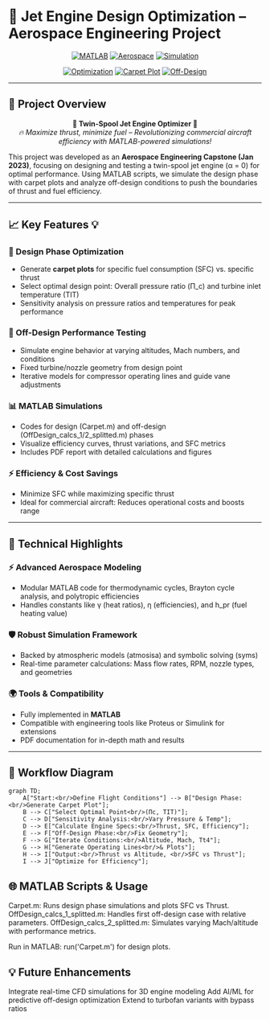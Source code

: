 # 🚀 Jet Engine Design Optimization – Aerospace Engineering Project  

<div align="center">

[![MATLAB](https://img.shields.io/badge/MATLAB-0076A8?style=for-the-badge&logo=mathworks&logoColor=white)](https://www.mathworks.com/products/matlab.html)
[![Aerospace](https://img.shields.io/badge/Aerospace-FF6F61?style=for-the-badge)](https://en.wikipedia.org/wiki/Aerospace_engineering)
[![Simulation](https://img.shields.io/badge/Simulation-0F52BA?style=for-the-badge&logo=simulation&logoColor=white)](https://en.wikipedia.org/wiki/Computer_simulation)

[![Optimization](https://img.shields.io/badge/Optimization-FFB000?style=for-the-badge)](https://en.wikipedia.org/wiki/Mathematical_optimization)
[![Carpet Plot](https://img.shields.io/badge/Carpet%20Plot-4CAF50?style=for-the-badge)](https://en.wikipedia.org/wiki/Carpet_plot)
[![Off-Design](https://img.shields.io/badge/Off--Design-FF4081?style=for-the-badge)](https://en.wikipedia.org/wiki/Gas_turbine)

</div>

---

## 🌟 **Project Overview**  

<div align="center">

**🚀 Twin-Spool Jet Engine Optimizer 🚀**  
*🔥 Maximize thrust, minimize fuel – Revolutionizing commercial aircraft efficiency with MATLAB-powered simulations!*  

</div>

This project was developed as an **Aerospace Engineering Capstone (Jan 2023)**, focusing on designing and testing a twin-spool jet engine (α = 0) for optimal performance. Using MATLAB scripts, we simulate the design phase with carpet plots and analyze off-design conditions to push the boundaries of thrust and fuel efficiency.  

---

## 📈 **Key Features** 💡  

### 🎯 Design Phase Optimization
- Generate **carpet plots** for specific fuel consumption (SFC) vs. specific thrust  
- Select optimal design point: Overall pressure ratio (Π_c) and turbine inlet temperature (TIT)  
- Sensitivity analysis on pressure ratios and temperatures for peak performance  

### 🔧 Off-Design Performance Testing
- Simulate engine behavior at varying altitudes, Mach numbers, and conditions  
- Fixed turbine/nozzle geometry from design point  
- Iterative models for compressor operating lines and guide vane adjustments  

### 📊 MATLAB Simulations
- Codes for design (Carpet.m) and off-design (OffDesign_calcs_1/2_splitted.m) phases  
- Visualize efficiency curves, thrust variations, and SFC metrics  
- Includes PDF report with detailed calculations and figures  

### ⚡ Efficiency & Cost Savings
- Minimize SFC while maximizing specific thrust  
- Ideal for commercial aircraft: Reduces operational costs and boosts range  

---

## 🚀 **Technical Highlights**  

### ⚡ Advanced Aerospace Modeling
- Modular MATLAB code for thermodynamic cycles, Brayton cycle analysis, and polytropic efficiencies  
- Handles constants like γ (heat ratios), η (efficiencies), and h_pr (fuel heating value)  

### 🛡️ Robust Simulation Framework
- Backed by atmospheric models (atmosisa) and symbolic solving (syms)  
- Real-time parameter calculations: Mass flow rates, RPM, nozzle types, and geometries  

### 🌍 Tools & Compatibility
- Fully implemented in **MATLAB**  
- Compatible with engineering tools like Proteus or Simulink for extensions  
- PDF documentation for in-depth math and results  

---

## 🎨 **Workflow Diagram**

```mermaid
graph TD;
    A["Start:<br/>Define Flight Conditions"] --> B["Design Phase:<br/>Generate Carpet Plot"];
    B --> C["Select Optimal Point<br/>(Πc, TIT)"];
    C --> D["Sensitivity Analysis:<br/>Vary Pressure & Temp"];
    D --> E["Calculate Engine Specs:<br/>Thrust, SFC, Efficiency"];
    E --> F["Off-Design Phase:<br/>Fix Geometry"];
    F --> G["Iterate Conditions:<br/>Altitude, Mach, Tt4"];
    G --> H["Generate Operating Lines<br/>& Plots"];
    H --> I["Output:<br/>Thrust vs Altitude, <br/>SFC vs Thrust"];
    I --> J["Optimize for Efficiency"];

```

## 🌐 MATLAB Scripts & Usage

Carpet.m: Runs design phase simulations and plots SFC vs Thrust.
OffDesign_calcs_1_splitted.m: Handles first off-design case with relative parameters.
OffDesign_calcs_2_splitted.m: Simulates varying Mach/altitude with performance metrics.

Run in MATLAB: run('Carpet.m') for design plots.

## 💡 Future Enhancements

Integrate real-time CFD simulations for 3D engine modeling
Add AI/ML for predictive off-design optimization
Extend to turbofan variants with bypass ratios
